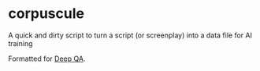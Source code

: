 # corpuscule
A quick and dirty script to turn a script (or screenplay) into a data file for AI training

Formatted for [Deep QA](https://github.com/Conchylicultor/DeepQA/tree/master/data/lightweight).
